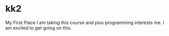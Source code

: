 # kk2
My First Place
I am taking this course and plus programming interests me.  I am excited to get going on this.
